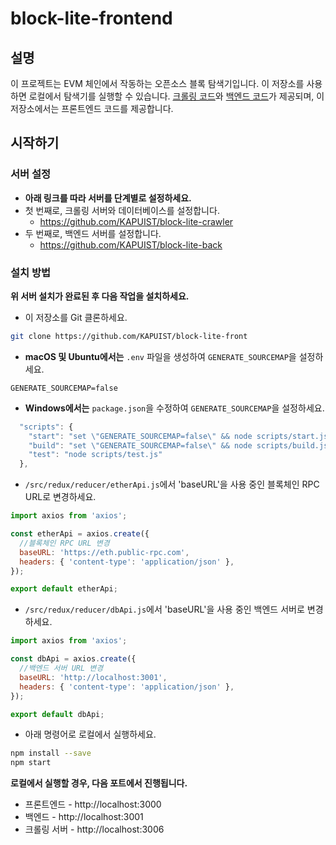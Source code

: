 # block-lite-frontend

## 설명

이 프로젝트는 EVM 체인에서 작동하는 오픈소스 블록 탐색기입니다. 이 저장소를 사용하면 로컬에서 탐색기를 실행할 수 있습니다. [크롤링 코드](https://github.com/KAPUIST/block-lite-crawler)와 [백엔드 코드](https://github.com/KAPUIST/block-lite-back)가 제공되며, 이 저장소에서는 프론트엔드 코드를 제공합니다.

## 시작하기

### 서버 설정

- **아래 링크를 따라 서버를 단계별로 설정하세요.**
- 첫 번째로, 크롤링 서버와 데이터베이스를 설정합니다.
  - <https://github.com/KAPUIST/block-lite-crawler>
- 두 번째로, 백엔드 서버를 설정합니다.
  - <https://github.com/KAPUIST/block-lite-back>

### 설치 방법

**위 서버 설치가 완료된 후 다음 작업을 설치하세요.**

- 이 저장소를 Git 클론하세요.

```bash
git clone https://github.com/KAPUIST/block-lite-front
```

- **macOS 및 Ubuntu에서는** `.env` 파일을 생성하여 `GENERATE_SOURCEMAP`을 설정하세요.

```env
GENERATE_SOURCEMAP=false
```

- **Windows에서는** `package.json`을 수정하여 `GENERATE_SOURCEMAP`을 설정하세요.

```javascript
  "scripts": {
    "start": "set \"GENERATE_SOURCEMAP=false\" && node scripts/start.js",
    "build": "set \"GENERATE_SOURCEMAP=false\" && node scripts/build.js",
    "test": "node scripts/test.js"
  },
```

- `/src/redux/reducer/etherApi.js`에서 'baseURL'을 사용 중인 블록체인 RPC URL로 변경하세요.

```javascript
import axios from 'axios';

const etherApi = axios.create({
  //블록체인 RPC URL 변경
  baseURL: 'https://eth.public-rpc.com',
  headers: { 'content-type': 'application/json' },
});

export default etherApi;
```

- `/src/redux/reducer/dbApi.js`에서 'baseURL'을 사용 중인 백엔드 서버로 변경하세요.

```javascript
import axios from 'axios';

const dbApi = axios.create({
  //백엔드 서버 URL 변경
  baseURL: 'http://localhost:3001',
  headers: { 'content-type': 'application/json' },
});

export default dbApi;
```

- 아래 명령어로 로컬에서 실행하세요.

```bash
npm install --save
npm start
```

**로컬에서 실행할 경우, 다음 포트에서 진행됩니다.**

- 프론트엔드 - http://localhost:3000
- 백엔드 - http://localhost:3001
- 크롤링 서버 - http://localhost:3006
